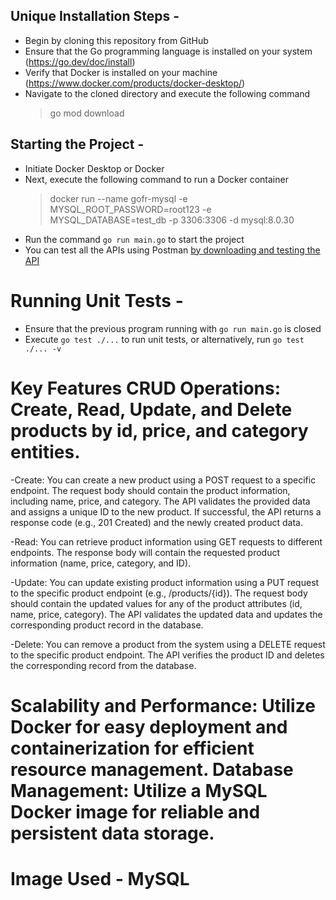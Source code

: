 ## Unique Installation Steps  - 
- Begin by cloning this repository from GitHub 
- Ensure that the Go programming language is installed on your system (https://go.dev/doc/install)
- Verify that Docker is installed on your machine (https://www.docker.com/products/docker-desktop/)
- Navigate to the cloned directory and execute the following command
   > go mod download

## Starting the Project - 
- Initiate Docker Desktop or Docker
- Next, execute the following command to run a Docker container
  > docker run --name gofr-mysql -e MYSQL_ROOT_PASSWORD=root123 -e MYSQL_DATABASE=test_db -p 3306:3306 -d mysql:8.0.30
- Run the command `go run main.go` to start the project
- You can test all the APIs using Postman [by downloading and testing the API](/Product%20API%20collection.postman_collection.json) 

# Running Unit Tests - 
- Ensure that the previous program running with `go run main.go` is closed
- Execute `go test ./...` to run unit tests, or alternatively, run `go test ./... -v`


# Key Features CRUD Operations: Create, Read, Update, and Delete products by  id, price, and category entities.

-Create:
You can create a new product using a POST request to a specific endpoint. The request body should contain the product information, including name, price, and category. The API validates the provided data and assigns a unique ID to the new product. If successful, the API returns a response code (e.g., 201 Created) and the newly created product data.

-Read:
You can retrieve product information using GET requests to different endpoints. The response body will contain the requested product information (name, price, category, and ID).

-Update:
You can update existing product information using a PUT request to the specific product endpoint (e.g., /products/{id}). The request body should contain the updated values for any of the product attributes (id, name, price, category). The API validates the updated data and updates the corresponding product record in the database.

-Delete:
You can remove a product from the system using a DELETE request to the specific product endpoint. The API verifies the product ID and deletes the corresponding record from the database.

# Scalability and Performance: Utilize Docker for easy deployment and containerization for efficient resource management. Database Management: Utilize a MySQL Docker image for reliable and persistent data storage.
# Image Used - MySQL
